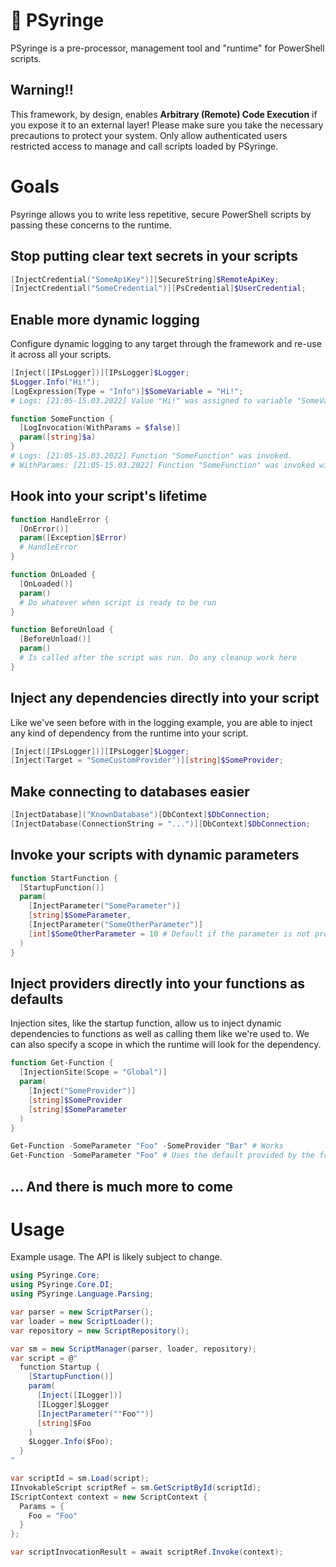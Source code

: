 # 💉 PSyringe

PSyringe is a pre-processor, management tool and "runtime" for PowerShell scripts.

## Warning!!
This framework, by design, enables **Arbitrary (Remote) Code Execution** if you expose it to an external layer! Please make sure you take the necessary precautions to protect your system. Only allow authenticated users restricted access to manage and call scripts loaded by PSyringe.

# Goals

Psyringe allows you to write less repetitive, secure PowerShell scripts by passing these concerns to the runtime.

## Stop putting clear text secrets in your scripts
```powershell
[InjectCredential("SomeApiKey")][SecureString]$RemoteApiKey;
[InjectCredential("SomeCredential")][PsCredential]$UserCredential;
```

## Enable more dynamic logging
Configure dynamic logging to any target through the framework and re-use it across all your scripts.
```powershell
[Inject([IPsLogger])][IPsLogger]$Logger;
$Logger.Info("Hi!");
[LogExpression(Type = "Info")]$SomeVariable = "Hi!";
# Logs: [21:05-15.03.2022] Value "Hi!" was assigned to variable "SomeVariable"

function SomeFunction {
  [LogInvocation(WithParams = $false)]
  param([string]$a)
}
# Logs: [21:05-15.03.2022] Function "SomeFunction" was invoked.
# WithParams: [21:05-15.03.2022] Function "SomeFunction" was invoked with parameters: [$a = "Foo"];
```

## Hook into your script's lifetime
```powershell
function HandleError {
  [OnError()]
  param([Exception]$Error)
  # HandleError
}

function OnLoaded {
  [OnLoaded()]
  param()
  # Do whatever when script is ready to be run
}

function BeforeUnload {
  [BeforeUnload()]
  param()
  # Is called after the script was run. Do any cleanup work here
}
```

## Inject any dependencies directly into your script
Like we've seen before with in the logging example, you are able to inject any kind of dependency from the runtime into your script.
```powershell
[Inject([IPsLogger])][IPsLogger]$Logger;
[Inject(Target = "SomeCustomProvider")][string]$SomeProvider;
```

## Make connecting to databases easier
```powershell
[InjectDatabase]("KnownDatabase")[DbContext]$DbConnection;
[InjectDatabase(ConnectionString = "...")][DbContext]$DbConnection;
```

## Invoke your scripts with dynamic parameters
```powershell
function StartFunction {
  [StartupFunction()]
  param(
    [InjectParameter("SomeParameter")]
    [string]$SomeParameter,
    [InjectParameter("SomeOtherParameter")]
    [int]$SomeOtherParameter = 10 # Default if the parameter is not provided
  )
}
```

## Inject providers directly into your functions as defaults
Injection sites, like the startup function, allow us to inject dynamic dependencies to functions as well as calling them like we're used to. We can also specify a scope in which the runtime will look for the dependency.
```powershell
function Get-Function {
  [InjectionSite(Scope = "Global")]
  param(
    [Inject("SomeProvider")]
    [string]$SomeProvider
    [string]$SomeParameter
  )
}

Get-Function -SomeParameter "Foo" -SomeProvider "Bar" # Works
Get-Function -SomeParameter "Foo" # Uses the default provided by the framework.
```

## ... And there is much more to come

# Usage
Example usage. The API is likely subject to change.
```cs
using PSyringe.Core;
using PSyringe.Core.DI;
using PSyringe.Language.Parsing;

var parser = new ScriptParser();
var loader = new ScriptLoader();
var repository = new ScriptRepository();

var sm = new ScriptManager(parser, loader, repository);
var script = @"
  function Startup {
    [StartupFunction()]
    param(
      [Inject([ILogger])]
      [ILogger]$Logger
      [InjectParameter(""Foo"")]
      [string]$Foo
    )
    $Logger.Info($Foo);
  }
"

var scriptId = sm.Load(script);
IInvokableScript scriptRef = sm.GetScriptById(scriptId);
IScriptContext context = new ScriptContext {
  Params = {
    Foo = "Foo"
  }
};

var scriptInvocationResult = await scriptRef.Invoke(context);
```